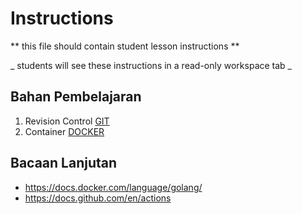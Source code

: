# Instructions  

  ** this file should contain student lesson instructions **

  _ students will see these instructions in a read-only workspace tab _

  ## Bahan Pembelajaran
  1. Revision Control [GIT](https://www.katacoda.com/courses/git)
  2. Container [DOCKER](https://training.play-with-docker.com/ops-s1-hello/)


  ## Bacaan Lanjutan
  - https://docs.docker.com/language/golang/
  - https://docs.github.com/en/actions


  
  